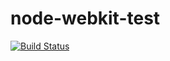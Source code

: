 # node-webkit-test

[![Build Status](https://travis-ci.org/Paintface07/node-webkit-test.svg?branch=master)](https://travis-ci.org/Paintface07/node-webkit-test)
